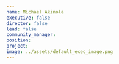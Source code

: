 ```yaml
---
name: Michael Akinola
executive: false
director: false
lead: false
community_manager:   
position:  
project:  
image: ../assets/default_exec_image.png
---
```

